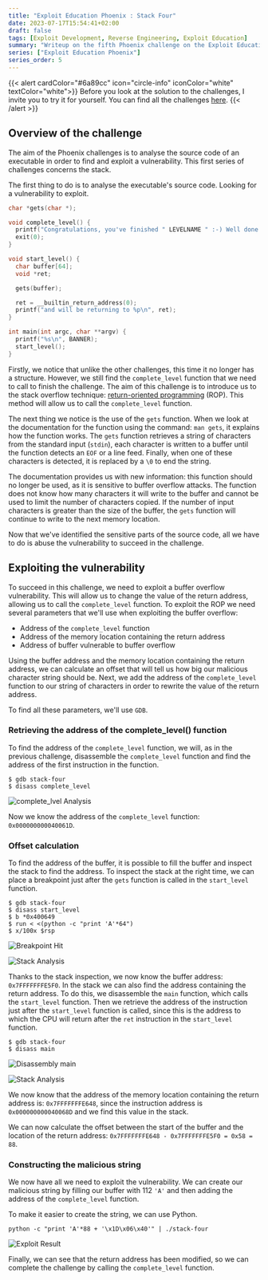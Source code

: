 ```yaml
---
title: "Exploit Education Phoenix : Stack Four"
date: 2023-07-17T15:54:41+02:00
draft: false
tags: [Exploit Development, Reverse Engineering, Exploit Education]
summary: "Writeup on the fifth Phoenix challenge on the Exploit Education website. In this article, we will solve the Stack-Four challenge."
series: ["Exploit Education Phoenix"]
series_order: 5
---
```


{{< alert cardColor="#6a89cc" icon="circle-info" iconColor="white" textColor="white">}}
Before you look at the solution to the challenges, I invite you to try it for yourself. You can find all the challenges [here](https://exploit.education/phoenix/).
{{< /alert >}}

## Overview of the challenge

The aim of the Phoenix challenges is to analyse the source code of an executable in order to find and exploit a vulnerability. This first series of challenges concerns the stack. 

The first thing to do is to analyse the executable's source code. Looking for a vulnerability to exploit.

```c
char *gets(char *);

void complete_level() {
  printf("Congratulations, you've finished " LEVELNAME " :-) Well done!\n");
  exit(0);
}

void start_level() {
  char buffer[64];
  void *ret;

  gets(buffer);

  ret = __builtin_return_address(0);
  printf("and will be returning to %p\n", ret);
}

int main(int argc, char **argv) {
  printf("%s\n", BANNER);
  start_level();
}
```

Firstly, we notice that unlike the other challenges, this time it no longer has a structure. However, we still find the `complete_level` function that we need to call to finish the challenge. The aim of this challenge is to introduce us to the stack overflow technique: [return-oriented programming](https://en.wikipedia.org/wiki/Return-oriented_programming) (ROP). This method will allow us to call the `complete_level` function.

The next thing we notice is the use of the `gets` function. When we look at the documentation for the function using the command: `man gets`, it explains how the function works. The `gets` function retrieves a string of characters from the standard input (`stdin`), each character is written to a buffer until the function detects an `EOF` or a line feed. Finally, when one of these characters is detected, it is replaced by a `\0` to end the string.

The documentation provides us with new information: this function should no longer be used, as it is sensitive to buffer overflow attacks. The function does not know how many characters it will write to the buffer and cannot be used to limit the number of characters copied. If the number of input characters is greater than the size of the buffer, the `gets` function will continue to write to the next memory location.

Now that we've identified the sensitive parts of the source code, all we have to do is abuse the vulnerability to succeed in the challenge.

## Exploiting the vulnerability

To succeed in this challenge, we need to exploit a buffer overflow vulnerability. This will allow us to change the value of the return address, allowing us to call the `complete_level` function. To exploit the ROP we need several parameters that we'll use when exploiting the buffer overflow:

* Address of the `complete_level` function 
* Address of the memory location containing the return address
* Address of buffer vulnerable to buffer overflow

Using the buffer address and the memory location containing the return address, we can calculate an offset that will tell us how big our malicious character string should be. Next, we add the address of the `complete_level` function to our string of characters in order to rewrite the value of the return address.

To find all these parameters, we'll use `GDB`.

### Retrieving the address of the complete_level() function

To find the address of the `complete_level` function, we will, as in the previous challenge, disassemble the `complete_level` function and find the address of the first instruction in the function.

```console
$ gdb stack-four
$ disass complete_level
```

![complete_lvel Analysis](https://github.com/adamhlt/adamhlt.github.io/assets/48086737/1eb310b5-c34e-4588-a2d2-f8761086151f "Analysis of the `complete_level` analysis.")


Now we know the address of the `complete_level` function: `0x000000000040061D`.

### Offset calculation

To find the address of the buffer, it is possible to fill the buffer and inspect the stack to find the address. To inspect the stack at the right time, we can place a breakpoint just after the `gets` function is called in the `start_level` function.

```console
$ gdb stack-four
$ disass start_level
$ b *0x400649
$ run < <(python -c "print 'A'*64")
$ x/100x $rsp
```

![Breakpoint Hit](https://github.com/adamhlt/adamhlt.github.io/assets/48086737/9df5b1ef-c70b-457f-bda5-2b4cd95f56d9 "Breakpoint hit to see the stack.")

![Stack Analysis](https://github.com/adamhlt/adamhlt.github.io/assets/48086737/9f9b6f85-dcbe-4636-8126-de7a45625ffd "Analysis of the stack")

Thanks to the stack inspection, we now know the buffer address: `0x7FFFFFFFE5F0`. In the stack we can also find the address containing the return address. To do this, we disassemble the `main` function, which calls the `start_level` function. Then we retrieve the address of the instruction just after the `start_level` function is called, since this is the address to which the CPU will return after the `ret` instruction in the `start_level` function.

```console
$ gdb stack-four
$ disass main
```

![Disassembly main](https://github.com/adamhlt/adamhlt.github.io/assets/48086737/b7689270-caed-4757-bf0c-63039d6c24ac "Disassembly of the `main` function")

![Stack Analysis](https://github.com/adamhlt/adamhlt.github.io/assets/48086737/8a7d48a0-acff-4fe1-aeac-f323949c0919 "Analysis of the stack")

We now know that the address of the memory location containing the return address is: `0x7FFFFFFFE648`, since the instruction address is `0x000000000040068D` and we find this value in the stack.

We can now calculate the offset between the start of the buffer and the location of the return address: `0x7FFFFFFFE648 - 0x7FFFFFFFE5F0 = 0x58 = 88`.

### Constructing the malicious string

We now have all we need to exploit the vulnerability. We can create our malicious string by filling our buffer with 112 `'A'` and then adding the address of the `complete_level` function.

To make it easier to create the string, we can use Python.

```console
python -c "print 'A'*88 + '\x1D\x06\x40'" | ./stack-four
```

![Exploit Result](https://github.com/adamhlt/adamhlt.github.io/assets/48086737/be6639d3-97ed-46d9-ac7c-516b50988c88 "Result of exploiting the vulnerability.")


Finally, we can see that the return address has been modified, so we can complete the challenge by calling the `complete_level` function.
